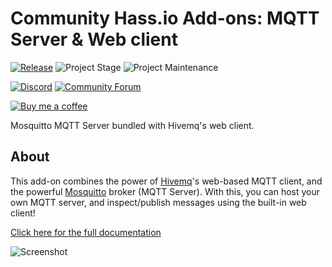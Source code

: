 # Community Hass.io Add-ons: MQTT Server & Web client

[![Release][release-shield]][release] ![Project Stage][project-stage-shield] ![Project Maintenance][maintenance-shield]

[![Discord][discord-shield]][discord] [![Community Forum][forum-shield]][forum]

[![Buy me a coffee][buymeacoffee-shield]][buymeacoffee]

Mosquitto MQTT Server bundled with Hivemq's web client.

## About

This add-on combines the power of [Hivemq][hivemq]'s
web-based MQTT client, and the powerful [Mosquitto][mosquitto]
broker (MQTT Server). With this, you can host your own MQTT server,
and inspect/publish messages using the built-in web client!

[Click here for the full documentation][docs]

![Screenshot][screenshot]

[buymeacoffee-shield]: https://www.buymeacoffee.com/assets/img/guidelines/download-assets-sm-2.svg
[buymeacoffee]: https://www.buymeacoffee.com/ludeeus
[discord-shield]: https://img.shields.io/discord/478094546522079232.svg
[discord]: https://discord.me/hassioaddons
[docs]: https://github.com/hassio-addons/addon-mqtt/blob/v0.1.0/README.md
[forum-shield]: https://img.shields.io/badge/community-forum-brightgreen.svg
[forum]: https://community.home-assistant.io/t/community-hass-io-add-ons-mqtt-server-web-client/70376
[hivemq]: https://www.hivemq.com/
[maintenance-shield]: https://img.shields.io/maintenance/yes/2018.svg
[mosquitto]: https://mosquitto.org/
[project-stage-shield]: https://img.shields.io/badge/project%20stage-experimental-yellow.svg
[release-shield]: https://img.shields.io/badge/version-v0.1.0-blue.svg
[release]: https://github.com/hassio-addons/addon-mqtt/tree/v0.1.0
[screenshot]: https://github.com/hassio-addons/addon-mqtt/raw/master/images/image.png